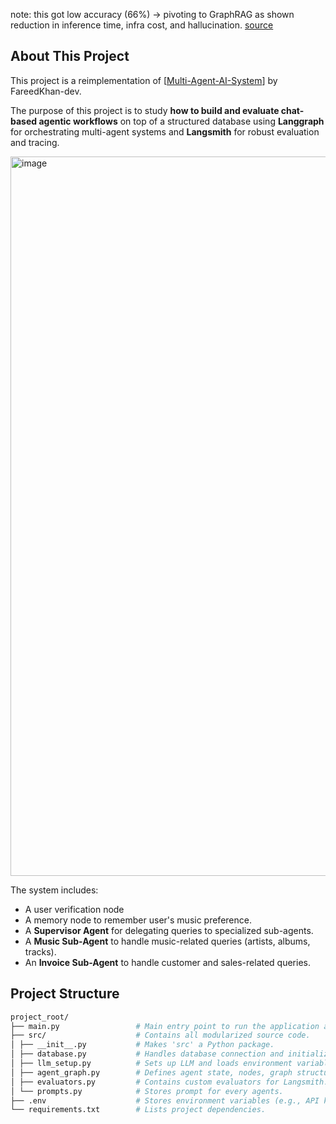 note: this got low accuracy (66%) -> pivoting to GraphRAG as shown reduction in inference time, infra cost, and hallucination. [source](https://www.falkordb.com/news-updates/data-retrieval-graphrag-ai-agents/)
## About This Project

This project is a reimplementation of [[Multi-Agent-AI-System](https://github.com/FareedKhan-dev/Multi-Agent-AI-System)] by FareedKhan-dev.

The purpose of this project is to study **how to build and evaluate chat-based agentic workflows** on top of a structured database using **Langgraph** for orchestrating multi-agent systems and **Langsmith** for robust evaluation and tracing.

<img width="1151" alt="image" src="https://github.com/user-attachments/assets/54fc33c5-be64-4c62-bc1d-d0d927bc69b4" />


The system includes:
- A user verification node
- A memory node to remember user's music preference.
- A **Supervisor Agent** for delegating queries to specialized sub-agents.
- A **Music Sub-Agent** to handle music-related queries (artists, albums, tracks).
- An **Invoice Sub-Agent** to handle customer and sales-related queries.


## Project Structure
```bash
project_root/
├── main.py                 # Main entry point to run the application and evaluations.
├── src/                    # Contains all modularized source code.
│ ├── __init__.py           # Makes 'src' a Python package.
│ ├── database.py           # Handles database connection and initialization.
│ ├── llm_setup.py          # Sets up LLM and loads environment variables.
│ ├── agent_graph.py        # Defines agent state, nodes, graph structure, and core agent logic.
│ ├── evaluators.py         # Contains custom evaluators for Langsmith.
│ └── prompts.py            # Stores prompt for every agents.
├── .env                    # Stores environment variables (e.g., API keys).
└── requirements.txt        # Lists project dependencies.
```
